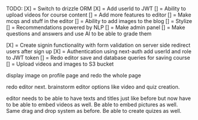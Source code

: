 TODO:
[X] = Switch to drizzle ORM
[X] = Add userId to JWT
[] = Ability to upload videos for course content
[] = Add more features to editor
[] = Make mcqs and stuff in the editor
[] = Ability to add images to the blog
[] = Stylize
[] = Recommendations powered by NLP
[] = Make admin panel
[] = Make questions and answers and use AI to be able to grade them

[X] = Create signin functionality with form validation on server side
redirect users after sign up
[X] = Authentication using next-auth add userId and role to JWT token
[] = Redo editor save and database queries for saving course
[] = Upload videos and images to S3 bucket

display image on profile page and redo the whole page

redo editor next.
brainstorm editor options like video and quiz creation.

editor needs to be able to have texts and titles just like before but
now have to be able to embed videos as well.
Be able to embed pictures as well.
Same drag and drop system as before.
Be able to create quizes as well.
